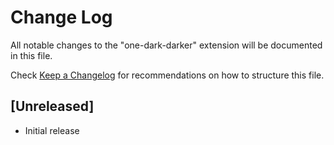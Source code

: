 # Change Log

All notable changes to the "one-dark-darker" extension will be documented in this file.

Check [Keep a Changelog](http://keepachangelog.com/) for recommendations on how to structure this file.

## [Unreleased]

- Initial release
